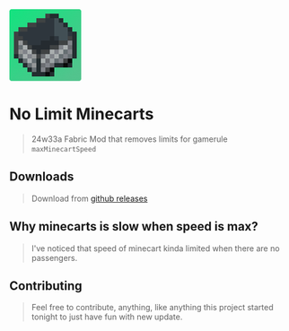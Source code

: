 

<img src="assets/nlm-icon-128-r.png" alt="Icon">

# No Limit Minecarts

> 24w33a Fabric Mod that removes limits for gamerule `maxMinecartSpeed`

## Downloads
> Download from [github releases](https://github.com/nosqd/no-limit-minecarts/releases)

## Why minecarts is slow when speed is max?
> I've noticed that speed of minecart kinda limited when there are no passengers.

## Contributing
> Feel free to contribute, anything, like anything this project started tonight to just have fun with new update.